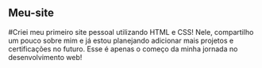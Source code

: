 ## Meu-site

#Criei meu primeiro site pessoal utilizando HTML e CSS! Nele, compartilho um pouco sobre mim e já estou planejando adicionar mais projetos e certificações no futuro. Esse é apenas o começo da minha jornada no desenvolvimento web!

